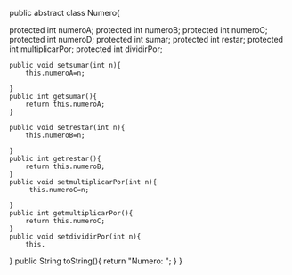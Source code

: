 public abstract class Numero{
	
protected int numeroA;
protected int numeroB;
protected int numeroC;
protected int numeroD;
protected int sumar;
protected int restar;
protected int multiplicarPor;
protected int dividirPor;

	public void setsumar(int n){
		this.numeroA=n;
       
    }
    public int getsumar(){
    	return this.numeroA;
    }

	public void setrestar(int n){
        this.numeroB=n;
		 
	}
	public int getrestar(){
        return this.numeroB;
	}
	public void setmultiplicarPor(int n){
		 this.numeroC=n;

	}
	public int getmultiplicarPor(){
		return this.numeroC;
	}
	public void setdividirPor(int n){
		this.
		 
}
      public String toString(){
      	return "Numero: ";
      }
}
